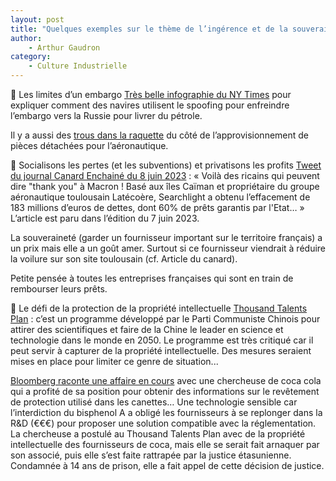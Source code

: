 ```yaml
---
layout: post
title: "Quelques exemples sur le thème de l’ingérence et de la souveraineté dans le monde de l’entreprise"
author: 
    - Arthur Gaudron
category: 
    - Culture Industrielle
---
```


🚨 Les limites d’un embargo
[Très belle infographie du NY Times](https://www.nytimes.com/interactive/2023/05/30/world/asia/russia-oil-ships-sanctions.html?smid=nytcore-ios-share&referringSource=articleShare) pour expliquer comment des navires utilisent le spoofing pour enfreindre l’embargo vers la Russie pour livrer du pétrole.


Il y a aussi des [trous dans la raquette](https://www.nytimes.com/2023/05/15/business/economy/russia-airlines-sanctions-ukraine.html?smid=nytcore-ios-share&referringSource=articleShare) du côté de l’approvisionnement de pièces détachées pour l’aéronautique.


🚨 Socialisons les pertes (et les subventions) et privatisons les profits
[Tweet du journal Canard Enchainé du 8 juin 2023](https://twitter.com/canardenchaine/status/1666724844455571458) : « Voilà des ricains qui peuvent dire "thank you" à Macron ! Basé aux îles Caïman et propriétaire du groupe aéronautique toulousain Latécoère, Searchlight a obtenu l’effacement de 183 millions d’euros de dettes, dont 60% de prêts garantis par l'Etat… »
L’article est paru dans l’édition du 7 juin 2023.

La souveraineté (garder un fournisseur important sur le territoire français) a un prix mais elle a un goût amer. Surtout si ce fournisseur viendrait à réduire la voilure sur son site toulousain (cf. Article du canard).

Petite pensée à toutes les entreprises françaises qui sont en train de rembourser leurs prêts.

🚨 Le défi de la protection de la propriété intellectuelle
[Thousand Talents Plan](https://theconversation.com/the-thousand-talents-plan-is-part-of-chinas-long-quest-to-become-the-global-scientific-leader-145100) : c’est un programme développé par le Parti Communiste Chinois pour attirer des scientifiques et faire de la Chine le leader en science et technologie dans le monde en 2050. Le programme est très critiqué car il peut servir à capturer de la propriété intellectuelle. Des mesures seraient mises en place pour limiter ce genre de situation...

[Bloomberg raconte une affaire en cours](https://www.bloomberg.com/news/features/2023-05-11/the-plot-to-steal-the-secret-coke-can-liner-formula) avec une chercheuse de coca cola qui a profité de sa position pour obtenir des informations sur le revêtement de protection utilisé dans les canettes… Une technologie sensible car l’interdiction du bisphenol A a obligé les fournisseurs à se replonger dans la R&D (€€€) pour proposer une solution compatible avec la réglementation. La chercheuse a postulé au Thousand Talents Plan avec de la propriété intellectuelle des fournisseurs de coca, mais elle se serait fait arnaquer par son associé, puis elle s’est faite rattrapée par la justice étasunienne. Condamnée à 14 ans de prison, elle a fait appel de cette décision de justice.